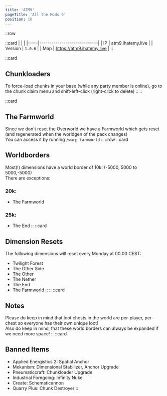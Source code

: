 ```yaml
---
title: 'ATM9'
pageTitle: 'All the Mods 9'
position: 10
---
```

::row

::card
|     |                             |
|-----|-----------------------------|
| IP  |    atm9.ihatemy.live       |
| Version  |   `1.0.6`        |
| Map | <a href="https://atm9.ihatemy.live" target="_blank">https://atm9.ihatemy.live</a> |
::

::card
## Chunkloaders
To force-load chunks in your base (while any party member is online), go to the chunk claim menu and shift-left-click (right-click to delete)
::
::

::card
## The Farmworld
Since we don't reset the Overworld we have a Farmworld which gets reset (and regenerated when the worldgen of the pack changes)  
You can access it by running `/warp farmworld`
::
::row
::card
## Worldborders
Most(!) dimensions have a world border of 10k! (-5000, 5000 to 5000,-5000)  
There are exceptions:
### 20k:
- The Farmworld
### 25k:
- The End
::
::card
## Dimension Resets
The following dimensions will reset every Monday at 00:00 CEST:
- Twilight Forest
- The Other Side
- The Other
- The Nether
- The End
- The Farmworld
::
::
::card
## Notes
Please do keep in mind that loot chests in the world are per-player, per-chest so everyone has their own unique loot!  
Also do keep in mind, that these world borders can always be expanded if we need more space!
::
::card
## Banned Items
- Applied Energistics 2: Spatial Anchor
- Mekanism: Dimensional Stabilizer, Anchor Upgrade
- Pneumaticcraft: Chunkloader Upgrade
- Industrial Foregoing: Infinity Nuke
- Create: Schematicannon
- Quarry Plus: Chunk Destroyer
::